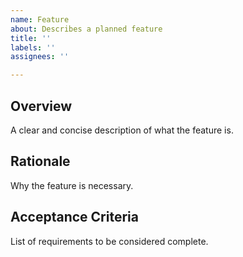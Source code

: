 ```yaml
---
name: Feature
about: Describes a planned feature
title: ''
labels: ''
assignees: ''

---
```


## Overview
A clear and concise description of what the feature is.

## Rationale
Why the feature is necessary.

## Acceptance Criteria
List of requirements to be considered complete.
